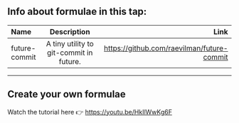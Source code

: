 ## Info about formulae in this tap: 

| Name | Description | Link
| :---     |   :---: | ---:
| future-commit | A tiny utility to git-commit in future. | https://github.com/raevilman/future-commit

---

## Create your own formulae

Watch the tutorial here 👉 https://youtu.be/HkIlWwKg6F 